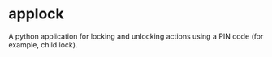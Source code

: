 # applock
A python application for locking and unlocking actions using a PIN code (for example, child lock).
